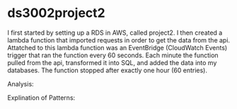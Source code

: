 # ds3002project2


I first started by setting up a RDS in AWS, called project2. I then created a lambda function that imported requests in order to get the data from the api. Attatched to this lambda function was an EventBridge (CloudWatch Events) trigger that ran the function every 60 seconds. Each minute the function pulled from the api, transformed it into SQL, and added the data into my databases. The function stopped after exactly one hour (60 entries).

 
Analysis:



Explination of Patterns:

